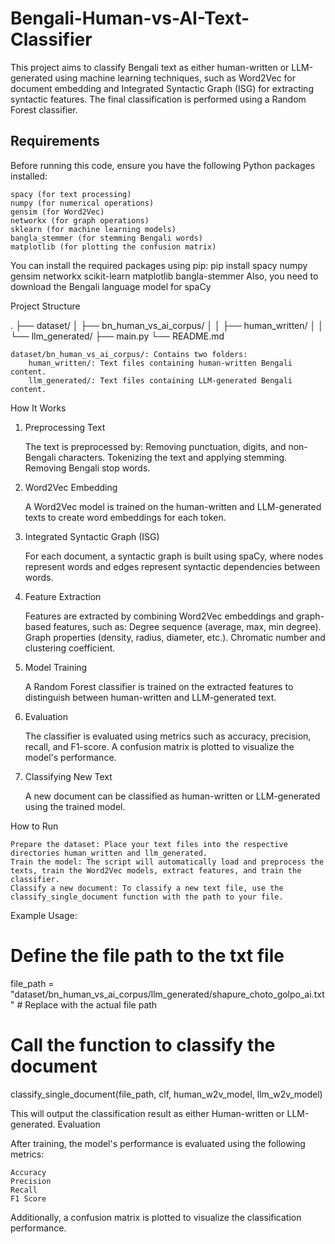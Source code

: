 # Bengali-Human-vs-AI-Text-Classifier

This project aims to classify Bengali text as either human-written or LLM-generated using machine learning techniques, such as Word2Vec for document embedding and Integrated Syntactic Graph (ISG) for extracting syntactic features. The final classification is performed using a Random Forest classifier.

## Requirements
Before running this code, ensure you have the following Python packages installed:

    spacy (for text processing)
    numpy (for numerical operations)
    gensim (for Word2Vec)
    networkx (for graph operations)
    sklearn (for machine learning models)
    bangla_stemmer (for stemming Bengali words)
    matplotlib (for plotting the confusion matrix)

You can install the required packages using pip: pip install spacy numpy gensim networkx scikit-learn matplotlib bangla-stemmer
Also, you need to download the Bengali language model for spaCy

Project Structure

.
├── dataset/
│   ├── bn_human_vs_ai_corpus/
│   │   ├── human_written/
│   │   └── llm_generated/
├── main.py
└── README.md

    dataset/bn_human_vs_ai_corpus/: Contains two folders:
        human_written/: Text files containing human-written Bengali content.
        llm_generated/: Text files containing LLM-generated Bengali content.

How It Works
1. Preprocessing Text

    The text is preprocessed by:
        Removing punctuation, digits, and non-Bengali characters.
        Tokenizing the text and applying stemming.
        Removing Bengali stop words.

2. Word2Vec Embedding

    A Word2Vec model is trained on the human-written and LLM-generated texts to create word embeddings for each token.

3. Integrated Syntactic Graph (ISG)

    For each document, a syntactic graph is built using spaCy, where nodes represent words and edges represent syntactic dependencies between words.

4. Feature Extraction

    Features are extracted by combining Word2Vec embeddings and graph-based features, such as:
        Degree sequence (average, max, min degree).
        Graph properties (density, radius, diameter, etc.).
        Chromatic number and clustering coefficient.

5. Model Training

    A Random Forest classifier is trained on the extracted features to distinguish between human-written and LLM-generated text.

6. Evaluation

    The classifier is evaluated using metrics such as accuracy, precision, recall, and F1-score.
    A confusion matrix is plotted to visualize the model's performance.

7. Classifying New Text

    A new document can be classified as human-written or LLM-generated using the trained model.

How to Run

    Prepare the dataset: Place your text files into the respective directories human_written and llm_generated.
    Train the model: The script will automatically load and preprocess the texts, train the Word2Vec models, extract features, and train the classifier.
    Classify a new document: To classify a new text file, use the classify_single_document function with the path to your file.

Example Usage:

# Define the file path to the txt file
file_path = "dataset/bn_human_vs_ai_corpus/llm_generated/shapure_choto_golpo_ai.txt"  # Replace with the actual file path

# Call the function to classify the document
classify_single_document(file_path, clf, human_w2v_model, llm_w2v_model)

This will output the classification result as either Human-written or LLM-generated.
Evaluation

After training, the model's performance is evaluated using the following metrics:

    Accuracy
    Precision
    Recall
    F1 Score

Additionally, a confusion matrix is plotted to visualize the classification performance.
